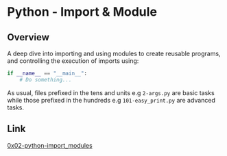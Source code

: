 # Python - Import & Module

## Overview
A deep dive into importing and using modules to create reusable programs, and controlling the execution of imports using:
```python
if __name__ == "__main__":
    # Do something...
```

As usual, files prefixed in the tens and units e.g `2-args.py` are basic tasks while those prefixed in the hundreds e.g `101-easy_print.py` are advanced tasks.

## Link
[0x02-python-import_modules](https://intranet.alxswe.com/projects/234)
